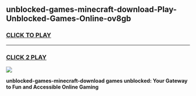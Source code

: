 
## unblocked-games-minecraft-download-Play-Unblocked-Games-Online-ov8gb
<h3>
<a href="https://premium76.site?title=unblocked-games-minecraft-download&ref=25A">CLICK TO PLAY</a></h3>
<hr>

<h3>
<a href="https://premium76.site?title=unblocked-games-minecraft-download&ref=25A">CLICK 2 PLAY</a>
  
</h3>

<a href="https://premium76.site?title=unblocked-games-minecraft-download&ref=25A"><img src="https://clearcache.store/games.png"></a>


**unblocked-games-minecraft-download games unblocked: Your Gateway to Fun and Accessible Online Gaming**
